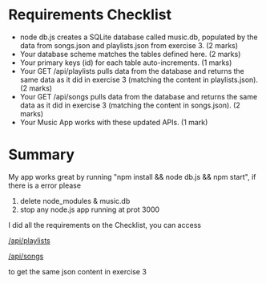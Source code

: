 # Requirements Checklist
* node db.js creates a SQLite database called music.db, populated by the data from songs.json and playlists.json from exercise 3. (2 marks)
* Your database scheme matches the tables defined here. (2 marks)
* Your primary keys (id) for each table auto-increments. (1 marks)
* Your GET /api/playlists pulls data from the database and returns the same data as it did in exercise 3 (matching the content in playlists.json). (2 marks)
* Your GET /api/songs pulls data from the database and returns the same data as it did in exercise 3 (matching the content in songs.json). (2 marks)
* Your Music App works with these updated APIs. (1 mark)
# Summary
My app works great by running "npm install && node db.js && npm start", if there is a error please 
1. delete node_modules & music.db
2. stop any node.js app running at prot 3000

I did all the requirements on the Checklist, you can access 

[/api/playlists]

[/api/songs]

to get the same json content in exercise 3

[/api/playlists]: http://localhost:3000/api/playlists
[/api/songs]: http://localhost:3000/api/songs